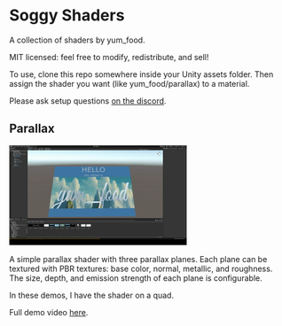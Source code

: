 # Soggy Shaders

A collection of shaders by yum\_food.

MIT licensed: feel free to modify, redistribute, and sell!

To use, clone this repo somewhere inside your Unity assets folder.
Then assign the shader you want (like yum\_food/parallax) to a material.

Please ask setup questions [on the discord](https://discord.gg/YWmCvbCRyn).

## Parallax

![Parallax demo](Demos/parallax_demo.gif)

A simple parallax shader with three parallax planes. Each plane can be textured with PBR textures: base color, normal, metallic, and roughness. The size, depth,
and emission strength of each plane is configurable.

In these demos, I have the shader on a quad.

Full demo video [here](https://youtu.be/WvPdqxmrZzI).

